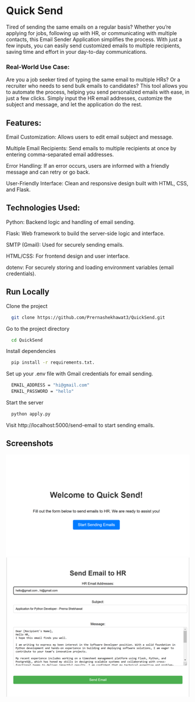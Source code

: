 
# Quick Send

Tired of sending the same emails on a regular basis? Whether you’re applying for jobs, following up with HR, or communicating with multiple contacts, this Email Sender Application simplifies the process. With just a few inputs, you can easily send customized emails to multiple recipients, saving time and effort in your day-to-day communications. 

### Real-World Use Case:

Are you a job seeker tired of typing the same email to multiple HRs? Or a recruiter who needs to send bulk emails to candidates? This tool allows you to automate the process, helping you send personalized emails with ease, in just a few clicks. Simply input the HR email addresses, customize the subject and message, and let the application do the rest.

## Features:
Email Customization: Allows users to edit email subject and message.

Multiple Email Recipients: Send emails to multiple recipients at once by entering comma-separated email addresses.

Error Handling: If an error occurs, users are informed with a friendly message and can retry or go back.

User-Friendly Interface: Clean and responsive design built with HTML, CSS, and Flask.

## Technologies Used:
Python: Backend logic and handling of email sending.

Flask: Web framework to build the server-side logic and interface.

SMTP (Gmail): Used for securely sending emails.

HTML/CSS: For frontend design and user interface.

dotenv: For securely storing and loading environment variables (email credentials).


## Run Locally

Clone the project

```bash
  git clone https://github.com/Prernashekhawat3/QuickSend.git
```

Go to the project directory

```bash
  cd QuickSend
```

Install dependencies

```bash
  pip install -r requirements.txt.
```

Set up your .env file with Gmail credentials for email sending.
```bash
  EMAIL_ADDRESS = "hi@gmail.com"
  EMAIL_PASSWORD = "hello"
```

Start the server

```bash
  python apply.py
```

Visit http://localhost:5000/send-email to start sending emails.

## Screenshots

![Landing Page](https://github.com/Prernashekhawat3/QuickSend/blob/master/Landing%20page.png)
![Send Email Page](https://github.com/Prernashekhawat3/QuickSend/blob/master/Send%20email%20page.png)

